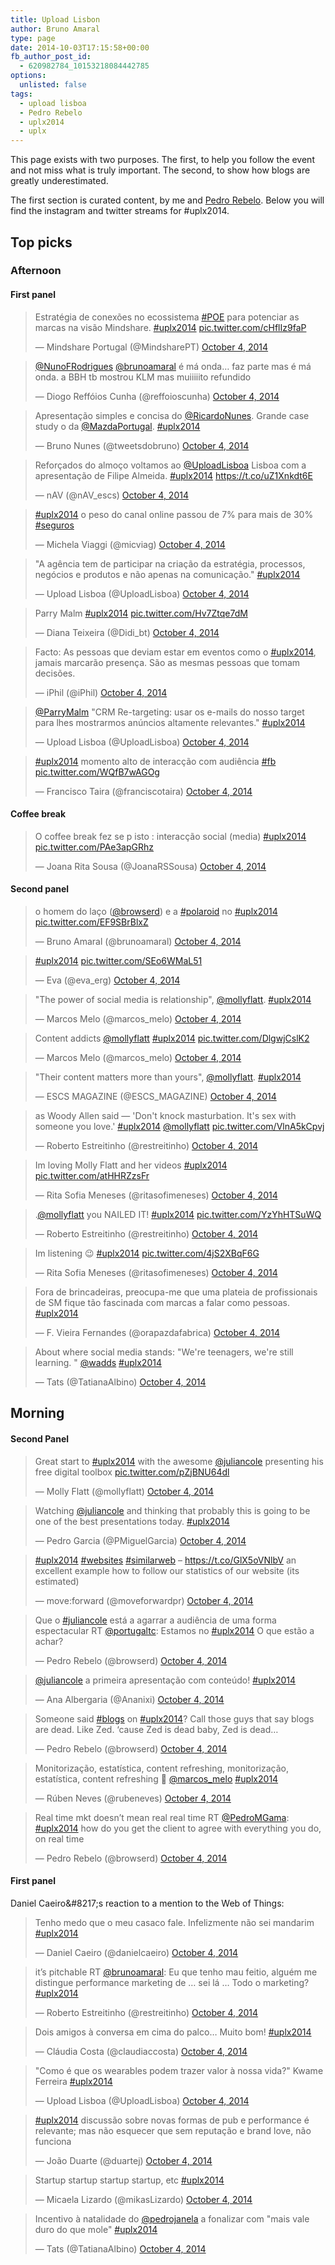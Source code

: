 ```yaml
---
title: Upload Lisbon
author: Bruno Amaral
type: page
date: 2014-10-03T17:15:58+00:00
fb_author_post_id:
  - 620982784_10153218084442785
options:
  unlisted: false
tags: 
  - upload lisboa
  - Pedro Rebelo
  - uplx2014
  - uplx
---
```

This page exists with two purposes. The first, to help you follow the event and not miss what is truly important. The second, to show how blogs are greatly underestimated.

The first section is curated content, by me and <a href="https://browserd.com/">Pedro Rebelo</a>. Below you will find the instagram and twitter streams for #uplx2014.

## Top picks

### Afternoon

#### First panel

<blockquote class="blockquote twitter-tweet" width="550">
  <p>
    Estratégia de conexões no ecossistema <a href="https://twitter.com/hashtag/POE?src=hash">#POE</a> para potenciar as marcas na visão Mindshare. <a href="https://twitter.com/hashtag/uplx2014?src=hash">#uplx2014</a> <a href="https://t.co/cHflIz9faP">pic.twitter.com/cHflIz9faP</a>
  </p>

  <p>
    &mdash; Mindshare Portugal (@MindsharePT) <a href="https://twitter.com/MindsharePT/status/518404510692409345">October 4, 2014</a>
  </p>
</blockquote>



<blockquote class="blockquote twitter-tweet" width="550">
  <p>
    <a href="https://twitter.com/NunoFRodrigues">@NunoFRodrigues</a> <a href="https://twitter.com/brunoamaral">@brunoamaral</a> é má onda&#8230; faz parte mas é má onda. a BBH tb mostrou KLM mas muiiiiito refundido
  </p>

  <p>
    &mdash; Diogo Reffóios Cunha (@reffoioscunha) <a href="https://twitter.com/reffoioscunha/status/518404473124040704">October 4, 2014</a>
  </p>
</blockquote>



<blockquote class="blockquote twitter-tweet" width="550">
  <p>
    Apresentação simples e concisa do <a href="https://twitter.com/RicardoNunes">@RicardoNunes</a>. Grande case study o da <a href="https://twitter.com/MazdaPortugal">@MazdaPortugal</a>. <a href="https://twitter.com/hashtag/uplx2014?src=hash">#uplx2014</a>
  </p>

  <p>
    &mdash; Bruno Nunes (@tweetsdobruno) <a href="https://twitter.com/tweetsdobruno/status/518405645390061568">October 4, 2014</a>
  </p>
</blockquote>



<blockquote class="blockquote twitter-tweet" width="550">
  <p>
    Reforçados do almoço voltamos ao <a href="https://twitter.com/UploadLisboa">@UploadLisboa</a> Lisboa com a apresentação de Filipe Almeida.&#10;<a href="https://twitter.com/hashtag/uplx2014?src=hash">#uplx2014</a> <a href="https://t.co/uZ1Xnkdt6E">https://t.co/uZ1Xnkdt6E</a>
  </p>

  <p>
    &mdash; nAV (@nAV_escs) <a href="https://twitter.com/nAV_escs/status/518408883464073216">October 4, 2014</a>
  </p>
</blockquote>



<blockquote class="blockquote twitter-tweet" width="550">
  <p>
    <a href="https://twitter.com/hashtag/uplx2014?src=hash">#uplx2014</a> o peso do canal online passou de 7% para mais de 30% <a href="https://twitter.com/hashtag/seguros?src=hash">#seguros</a>
  </p>

  <p>
    &mdash; Michela Viaggi (@micviag) <a href="https://twitter.com/micviag/status/518409030638010368">October 4, 2014</a>
  </p>
</blockquote>



<blockquote class="blockquote twitter-tweet" width="550">
  <p>
    "A agência tem de participar na criação da estratégia, processos, negócios e produtos e não apenas na comunicação." <a href="https://twitter.com/hashtag/uplx2014?src=hash">#uplx2014</a>
  </p>

  <p>
    &mdash; Upload Lisboa (@UploadLisboa) <a href="https://twitter.com/UploadLisboa/status/518410376292356098">October 4, 2014</a>
  </p>
</blockquote>



<blockquote class="blockquote twitter-tweet" width="550">
  <p>
    Parry Malm <a href="https://twitter.com/hashtag/uplx2014?src=hash">#uplx2014</a> <a href="https://t.co/Hv7Ztqe7dM">pic.twitter.com/Hv7Ztqe7dM</a>
  </p>

  <p>
    &mdash; Diana Teixeira (@Didi_bt) <a href="https://twitter.com/Didi_bt/status/518412736687243265">October 4, 2014</a>
  </p>
</blockquote>



<blockquote class="blockquote twitter-tweet" width="550">
  <p>
    Facto: As pessoas que deviam estar em eventos como o <a href="https://twitter.com/hashtag/uplx2014?src=hash">#uplx2014</a>, jamais marcarão presença. São as mesmas pessoas que tomam decisões.
  </p>

  <p>
    &mdash; iPhil (@iPhil) <a href="https://twitter.com/iPhil/status/518413139126538240">October 4, 2014</a>
  </p>
</blockquote>



<blockquote class="blockquote twitter-tweet" width="550">
  <p>
    <a href="https://twitter.com/ParryMalm">@ParryMalm</a> "CRM Re-targeting: usar os e-mails do nosso target para lhes mostrarmos anúncios altamente relevantes." <a href="https://twitter.com/hashtag/uplx2014?src=hash">#uplx2014</a>
  </p>

  <p>
    &mdash; Upload Lisboa (@UploadLisboa) <a href="https://twitter.com/UploadLisboa/status/518414926193647617">October 4, 2014</a>
  </p>
</blockquote>



<blockquote class="blockquote twitter-tweet" width="550">
  <p>
    <a href="https://twitter.com/hashtag/uplx2014?src=hash">#uplx2014</a> momento alto de interacção com audiência <a href="https://twitter.com/hashtag/fb?src=hash">#fb</a> <a href="https://t.co/WQfB7wAGOg">pic.twitter.com/WQfB7wAGOg</a>
  </p>

  <p>
    &mdash; Francisco Taira (@franciscotaira) <a href="https://twitter.com/franciscotaira/status/518418045451374593">October 4, 2014</a>
  </p>
</blockquote>



#### Coffee break

<a name="coffee"></a>

<blockquote class="blockquote twitter-tweet" width="550">
  <p>
    O coffee break fez se p isto : interacção social (media) <a href="https://twitter.com/hashtag/uplx2014?src=hash">#uplx2014</a> <a href="https://t.co/PAe3apGRhz">pic.twitter.com/PAe3apGRhz</a>
  </p>

  <p>
    &mdash; Joana Rita Sousa (@JoanaRSSousa) <a href="https://twitter.com/JoanaRSSousa/status/518427040329252865">October 4, 2014</a>
  </p>
</blockquote>



#### Second panel

<a name="polaroid"></a>

<blockquote class="blockquote twitter-tweet" width="550">
  <p>
    o homem do laço (<a href="https://twitter.com/browserd">@browserd</a>) e a <a href="https://twitter.com/hashtag/polaroid?src=hash">#polaroid</a> no <a href="https://twitter.com/hashtag/uplx2014?src=hash">#uplx2014</a> <a href="https://t.co/EF9SBrBlxZ">pic.twitter.com/EF9SBrBlxZ</a>
  </p>

  <p>
    &mdash; Bruno Amaral (@brunoamaral) <a href="https://twitter.com/brunoamaral/status/518434634582204418">October 4, 2014</a>
  </p>
</blockquote>



<blockquote class="blockquote twitter-tweet" width="550">
  <p>
    <a href="https://twitter.com/hashtag/uplx2014?src=hash">#uplx2014</a> <a href="https://t.co/SEo6WMaL51">pic.twitter.com/SEo6WMaL51</a>
  </p>

  <p>
    &mdash; Eva (@eva_erg) <a href="https://twitter.com/eva_erg/status/518435173130858496">October 4, 2014</a>
  </p>
</blockquote>



<blockquote class="blockquote twitter-tweet" width="550">
  <p>
    "The power of social media is relationship", <a href="https://twitter.com/mollyflatt">@mollyflatt</a>. <a href="https://twitter.com/hashtag/uplx2014?src=hash">#uplx2014</a>
  </p>

  <p>
    &mdash; Marcos Melo (@marcos_melo) <a href="https://twitter.com/marcos_melo/status/518436752223383552">October 4, 2014</a>
  </p>
</blockquote>



<blockquote class="blockquote twitter-tweet" width="550">
  <p>
    Content addicts <a href="https://twitter.com/mollyflatt">@mollyflatt</a> <a href="https://twitter.com/hashtag/uplx2014?src=hash">#uplx2014</a> <a href="https://t.co/DlgwjCslK2">pic.twitter.com/DlgwjCslK2</a>
  </p>

  <p>
    &mdash; Marcos Melo (@marcos_melo) <a href="https://twitter.com/marcos_melo/status/518437297612935168">October 4, 2014</a>
  </p>
</blockquote>



<blockquote class="blockquote twitter-tweet" width="550">
  <p>
    "Their content matters more than yours", <a href="https://twitter.com/mollyflatt">@mollyflatt</a>. <a href="https://twitter.com/hashtag/uplx2014?src=hash">#uplx2014</a>
  </p>

  <p>
    &mdash; ESCS MAGAZINE (@ESCS_MAGAZINE) <a href="https://twitter.com/ESCS_MAGAZINE/status/518439646184103936">October 4, 2014</a>
  </p>
</blockquote>



<a name="roberto"></a>

<blockquote class="blockquote twitter-tweet" width="550">
  <p>
    as Woody Allen said — 'Don't knock masturbation. It's sex with someone you love.' <a href="https://twitter.com/hashtag/uplx2014?src=hash">#uplx2014</a> <a href="https://twitter.com/mollyflatt">@mollyflatt</a> <a href="https://t.co/VlnA5kCpvj">pic.twitter.com/VlnA5kCpvj</a>
  </p>

  <p>
    &mdash; Roberto Estreitinho (@restreitinho) <a href="https://twitter.com/restreitinho/status/518440159160053760">October 4, 2014</a>
  </p>
</blockquote>



<blockquote class="blockquote twitter-tweet" width="550">
  <p>
    Im loving Molly Flatt and her videos <a href="https://twitter.com/hashtag/uplx2014?src=hash">#uplx2014</a> <a href="https://t.co/atHHRZzsFr">pic.twitter.com/atHHRZzsFr</a>
  </p>

  <p>
    &mdash; Rita Sofia Meneses (@ritasofimeneses) <a href="https://twitter.com/ritasofimeneses/status/518442087491317760">October 4, 2014</a>
  </p>
</blockquote>



<blockquote class="blockquote twitter-tweet" width="550">
  <p>
    .<a href="https://twitter.com/mollyflatt">@mollyflatt</a> you NAILED IT! <a href="https://twitter.com/hashtag/uplx2014?src=hash">#uplx2014</a> <a href="https://t.co/YzYhHTSuWQ">pic.twitter.com/YzYhHTSuWQ</a>
  </p>

  <p>
    &mdash; Roberto Estreitinho (@restreitinho) <a href="https://twitter.com/restreitinho/status/518443614486413312">October 4, 2014</a>
  </p>
</blockquote>



<blockquote class="blockquote twitter-tweet" width="550">
  <p>
    Im listening 😉 <a href="https://twitter.com/hashtag/uplx2014?src=hash">#uplx2014</a> <a href="https://t.co/4jS2XBqF6G">pic.twitter.com/4jS2XBqF6G</a>
  </p>

  <p>
    &mdash; Rita Sofia Meneses (@ritasofimeneses) <a href="https://twitter.com/ritasofimeneses/status/518446917555326976">October 4, 2014</a>
  </p>
</blockquote>



<blockquote class="blockquote twitter-tweet" width="550">
  <p>
    Fora de brincadeiras, preocupa-me que uma plateia de profissionais de SM fique tão fascinada com marcas a falar como pessoas. <a href="https://twitter.com/hashtag/uplx2014?src=hash">#uplx2014</a>
  </p>

  <p>
    &mdash; F. Vieira Fernandes (@orapazdafabrica) <a href="https://twitter.com/orapazdafabrica/status/518451558338789376">October 4, 2014</a>
  </p>
</blockquote>



<blockquote class="blockquote twitter-tweet" width="550">
  <p>
    About where social media stands: "We're teenagers, we're still learning. " <a href="https://twitter.com/wadds">@wadds</a> <a href="https://twitter.com/hashtag/uplx2014?src=hash">#uplx2014</a>
  </p>

  <p>
    &mdash; Tats (@TatianaAlbino) <a href="https://twitter.com/TatianaAlbino/status/518452720253304834">October 4, 2014</a>
  </p>
</blockquote>



## Morning

#### Second Panel



<blockquote class="blockquote twitter-tweet" width="550">
  <p>
    Great start to <a href="https://twitter.com/hashtag/uplx2014?src=hash">#uplx2014</a> with the awesome <a href="https://twitter.com/juliancole">@juliancole</a> presenting his free digital toolbox <a href="https://t.co/pZjBNU64dl">pic.twitter.com/pZjBNU64dl</a>
  </p>

  <p>
    &mdash; Molly Flatt (@mollyflatt) <a href="https://twitter.com/mollyflatt/status/518356730296938496">October 4, 2014</a>
  </p>
</blockquote>



<blockquote class="blockquote twitter-tweet" width="550">
  <p>
    Watching <a href="https://twitter.com/juliancole">@juliancole</a> and thinking that probably this is going to be one of the best presentations today. <a href="https://twitter.com/hashtag/uplx2014?src=hash">#uplx2014</a>
  </p>

  <p>
    &mdash; Pedro Garcia (@PMiguelGarcia) <a href="https://twitter.com/PMiguelGarcia/status/518358116636057600">October 4, 2014</a>
  </p>
</blockquote>



<blockquote class="blockquote twitter-tweet" width="550">
  <p>
    <a href="https://twitter.com/hashtag/uplx2014?src=hash">#uplx2014</a> <a href="https://twitter.com/hashtag/websites?src=hash">#websites</a> <a href="https://twitter.com/hashtag/similarweb?src=hash">#similarweb</a> &#8211; <a href="https://t.co/GlX5oVNlbV">https://t.co/GlX5oVNlbV</a> an excellent example how to follow our statistics of our website (its estimated)
  </p>

  <p>
    &mdash; move:forward (@moveforwardpr) <a href="https://twitter.com/moveforwardpr/status/518360010557239296">October 4, 2014</a>
  </p>
</blockquote>



<blockquote class="blockquote twitter-tweet" width="550">
  <p>
    Que o <a href="https://twitter.com/hashtag/juliancole?src=hash">#juliancole</a> está a agarrar a audiência de uma forma espectacular RT <a href="https://twitter.com/portugaltc">@portugaltc</a>: Estamos no <a href="https://twitter.com/hashtag/uplx2014?src=hash">#uplx2014</a> O que estão a achar?
  </p>

  <p>
    &mdash; Pedro Rebelo (@browserd) <a href="https://twitter.com/browserd/status/518360289876930560">October 4, 2014</a>
  </p>
</blockquote>





<blockquote class="blockquote twitter-tweet" width="550">
  <p>
    <a href="https://twitter.com/juliancole">@juliancole</a> a primeira apresentação com conteúdo! <a href="https://twitter.com/hashtag/uplx2014?src=hash">#uplx2014</a>
  </p>

  <p>
    &mdash; Ana Albergaria (@Ananixi) <a href="https://twitter.com/Ananixi/status/518362729686765568">October 4, 2014</a>
  </p>
</blockquote>



<blockquote class="blockquote twitter-tweet" width="550">
  <p>
    Someone said <a href="https://twitter.com/hashtag/blogs?src=hash">#blogs</a> on <a href="https://twitter.com/hashtag/uplx2014?src=hash">#uplx2014</a>? Call those guys that say blogs are dead. Like Zed. ‘cause Zed is dead baby, Zed is dead&#8230;
  </p>

  <p>
    &mdash; Pedro Rebelo (@browserd) <a href="https://twitter.com/browserd/status/518364487389548544">October 4, 2014</a>
  </p>
</blockquote>





<blockquote class="blockquote twitter-tweet" width="550">
  <p>
    Monitorização, estatística, content refreshing, monitorização, estatística, content refreshing 🙂 <a href="https://twitter.com/marcos_melo">@marcos_melo</a> <a href="https://twitter.com/hashtag/uplx2014?src=hash">#uplx2014</a>
  </p>

  <p>
    &mdash; Rúben Neves (@rubeneves) <a href="https://twitter.com/rubeneves/status/518366106617413632">October 4, 2014</a>
  </p>
</blockquote>



<blockquote class="blockquote twitter-tweet" width="550">
  <p>
    Real time mkt doesn’t mean real real time RT <a href="https://twitter.com/PedroMGama">@PedroMGama</a>: <a href="https://twitter.com/hashtag/uplx2014?src=hash">#uplx2014</a> how do you get the client to agree with everything you do, on real time
  </p>

  <p>
    &mdash; Pedro Rebelo (@browserd) <a href="https://twitter.com/browserd/status/518372682019393536">October 4, 2014</a>
  </p>
</blockquote>





#### First panel

Daniel Caeiro\&#8217;s reaction to a mention to the Web of Things:

<blockquote class="blockquote twitter-tweet" width="550">
  <p>
    Tenho medo que o meu casaco fale. Infelizmente não sei mandarim <a href="https://twitter.com/hashtag/uplx2014?src=hash">#uplx2014</a>
  </p>

  <p>
    &mdash; Daniel Caeiro (@danielcaeiro) <a href="https://twitter.com/danielcaeiro/status/518326951325749248">October 4, 2014</a>
  </p>
</blockquote>



<blockquote class="blockquote twitter-tweet" width="550">
  <p>
    it’s pitchable RT <a href="https://twitter.com/brunoamaral">@brunoamaral</a>: Eu que tenho mau feitio, alguém me distingue performance marketing de … sei lá … Todo o marketing? <a href="https://twitter.com/hashtag/uplx2014?src=hash">#uplx2014</a>
  </p>

  <p>
    &mdash; Roberto Estreitinho (@restreitinho) <a href="https://twitter.com/restreitinho/status/518328594691817472">October 4, 2014</a>
  </p>
</blockquote>



<blockquote class="blockquote twitter-tweet" width="550">
  <p>
    Dois amigos à conversa em cima do palco&#8230; Muito bom! <a href="https://twitter.com/hashtag/uplx2014?src=hash">#uplx2014</a>
  </p>

  <p>
    &mdash; Cláudia Costa (@claudiaccosta) <a href="https://twitter.com/claudiaccosta/status/518334850739503104">October 4, 2014</a>
  </p>
</blockquote>





<blockquote class="blockquote twitter-tweet" width="550">
  <p>
    "Como é que os wearables podem trazer valor à nossa vida?" Kwame Ferreira <a href="https://twitter.com/hashtag/uplx2014?src=hash">#uplx2014</a>
  </p>

  <p>
    &mdash; Upload Lisboa (@UploadLisboa) <a href="https://twitter.com/UploadLisboa/status/518335804633276418">October 4, 2014</a>
  </p>
</blockquote>





<blockquote class="blockquote twitter-tweet" width="550">
  <p>
    <a href="https://twitter.com/hashtag/uplx2014?src=hash">#uplx2014</a> discussão sobre novas formas de pub e performance é relevante; mas não esquecer que sem reputação e brand love, não funciona
  </p>

  <p>
    &mdash; João Duarte (@duartej) <a href="https://twitter.com/duartej/status/518337202968092672">October 4, 2014</a>
  </p>
</blockquote>



<blockquote class="blockquote twitter-tweet" width="550">
  <p>
    Startup startup startup startup, etc <a href="https://twitter.com/hashtag/uplx2014?src=hash">#uplx2014</a>
  </p>

  <p>
    &mdash; Micaela Lizardo (@mikasLizardo) <a href="https://twitter.com/mikasLizardo/status/518341414615523328">October 4, 2014</a>
  </p>
</blockquote>



<blockquote class="blockquote twitter-tweet" width="550">
  <p>
    Incentivo à natalidade do <a href="https://twitter.com/pedrojanela">@pedrojanela</a> a fonalizar com "mais vale duro do que mole" <a href="https://twitter.com/hashtag/uplx2014?src=hash">#uplx2014</a>
  </p>

  <p>
    &mdash; Tats (@TatianaAlbino) <a href="https://twitter.com/TatianaAlbino/status/518343070660984832">October 4, 2014</a>
  </p>
</blockquote>






